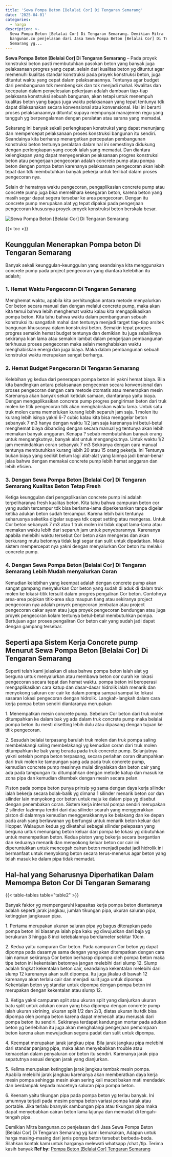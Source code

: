 ```yaml
---
title: 'Sewa Pompa Beton [Belalai Cor] Di Tengaran Semarang'
date: '2025-04-01'
categories:
  - harga
description: >-
  Sewa Pompa Beton [Belalai Cor] Di Tengaran Semarang. Demikian Mitra
  bangunan.co penjelasan dari Jasa Sewa Pompa Beton [Belalai Cor] Di Tengaran
  Semarang yg...
---
```


**Sewa Pompa Beton \[Belalai Cor\] Di Tengaran Semarang** – Pada proyek konstruksi beton pasti membutuhkan pasokan beton yang banyak juga pelaksanaan progres yang cepat. selain dari kualitas beton yg dituntut agar memenuhi kualitas standar konstruksi pada proyek konstruksi beton, juga dituntut waktu yang cepat dalam pelaksanaannya. Tentunya agar budget dari pembangunan tdk membengkak dan tdk menjadi mahal. Kwalitas dan kecepatan dalam penyelesaian pekerjaan adalah dambaan tiap-tiap pelaksana konstruksi sebuah bangunan, akan tetapi untuk menempuh kualitas beton yang bagus juga waktu pelaksanaan yang tepat tentunya tdk dapat dilaksanakan secara konvensional atau konvensional. Hal ini berarti proses pelaksanaannya dituntut supaya mempunyai manajemen regu yang tangguh yg berpengalaman dengan peralatan atau sarana yang memadai.

Sekarang ini banyak sekali perlengkapan konstruksi yang dapat menunjang dan mempercepat pelaksanaan proses konstruksi bangunan itu sendiri. Seandainya kita berharap menargetkan percepatan pembangunan konstruksi beton tentunya peralatan dalam hal ini semestinya didukung dengan perlengkapan yang cocok ialah yang memadai. Dan diantara kelengkapan yang dapat menyegerakan pelaksanaan progres konstruksi beton atau pengerjaan pengecoran adalah concrete pump atau pompa beton dengan pompa beton karenanya pelaksanaan pengecoran akan lebih tepat dan tdk membutuhkan banyak pekerja untuk terlibat dalam proses pengecoran nya.

Selain dr hematnya waktu pengecoran, pengaplikasian concrete pump atau concrete pump juga bisa memelihara kesegaran beton, karena beton yang masih segar dapat segera tersebar ke area pengecoran. Dengan itu concrete pump merupakan alat yg tepat dipakai pada pengerjaan pengecoran khususnya proyek-proyek konstruksi beton berskala besar.

![Sewa Pompa Beton [Belalai Cor] Di Tengaran Semarang](/images/sewa-concrete-pump-40.png)

{{< toc >}}

## Keunggulan Menerapkan Pompa beton Di Tengaran Semarang

Banyak sekali keunggulan-keunggulan yang seandainya kita menggunakan concrete pump pada project pengecoran yang diantara kelebihan itu adalah;

### 1\. Hemat Waktu Pengecoran Di Tengaran Semarang

Menghemat waktu, apabila kita perhitungkan antara metode menyalurkan Cor beton secara manual dan dengan melalui concrete pump, maka akan kita temui bahwa lebih menghemat waktu kalau kita mengaplikasikan pompa beton. Kita tahu bahwa waktu dalam pembangunan sebuah konstruksi itu sangatlah mahal dan tentunya menjadi target tiap-tiap arsitek bangunan khususnya dalam konstruksi beton. Semakin tepat progres progres semakin hemat budget tentunya dan demikian itu juga sebaliknya sekiranya kian lama atau semakin lambat dalam pengerjaan pembangunan terkhusus proses pengecoran maka selain menghabiskan waktu menghabiskan energi dan juga biaya. Maka dalam pembangunan sebuah konstruksi waktu merupakan sangat berharga.

### 2\. Hemat Budget Pengecoran Di Tengaran Semarang

Kelebihan yg kedua dari penerapan pompa beton ini yakni hemat biaya. Bila kita bandingkan antara pelaksanaan pengecoran secara konvensional dan proses pengecoran dengan cara metode otomatis atau menerapkan mesin Karenanya akan banyak sekali ketidak samaan, diantaranya yaitu biaya. Dengan mengaplikasikan concrete pump progres pengiriman beton dari truk molen ke titik pengecoran tdk akan menghabiskan waktu lama. Untuk satu truk molen cuma memerlukan kurang lebih separuh jam saja. 1 molen itu kurang lebih isinya yakni 6-7 cubic kalau kita bisa menggelar beton sebanyak 7 m3 hanya dengan waktu 1/2 jam saja karenanya ini betul-betul menghemat biaya dibanding dengan secara manual yg tentunya akan lebih memakan banyak anggaran. Kenapa ? sebab membutuhkan banyak orang untuk mengangkutnya, banyak alat untuk mengangkutnya. Untuk waktu 1/2 jam memindahkan coran sebanyak 7 m3 Sekiranya dengan cara manual tentunya membutuhkan kurang lebih 20 atau 15 orang pekerja. Ini Tentunya bukan biaya yang sedikit belum lagi alat-alat yang lainnya jadi benar-benar jelas bahwa dengan memakai concrete pump lebih hemat anggaran dan lebih efisien.

### 3\. Dengan Sewa Pompa Beton \[Belalai Cor\] Di Tengaran Semarang Kualitas Beton Tetap Fresh

Ketiga keunggulan dari pengaplikasian concrete pump ini adalah terpeliharanya fresh kualitas beton. Kita tahu bahwa campuran beton cor yang sudah tercampur tdk bisa berlama-lama diperkenankan tanpa digelar ketika adukan beton sudah tercampur. Karena lebih baik tentunya seharusnya seketika digelar supaya tdk cepat setting atau mengeras. Untuk Cor beton sebanyak 7 m3 atau 1 truk molen ini tidak dapat lama-lama atau memakan waktu lebih dari separuh jam untuk penyebarannya. Karenanya apabila melebihi waktu tersebut Cor beton akan mengeras dan akan berkurang mutu betonnya tidak lagi segar dan sulit untuk dipadatkan. Maka sistem mempercepat nya yakni dengan menyalurkan Cor beton itu melalui concrete pump.

### 4\. Dengan Sewa Pompa Beton \[Belalai Cor\] Di Tengaran Semarang Lebih Mudah menyalurkan Coran

Kemudian kelebihan yang keempat adalah dengan concrete pump akan sangat gampang menyalurkan Cor beton yang sudah di aduk di dalam truk molen ke lokasi-titik tersulit dalam progres pengaliran Cor beton. Contohnya area-area pojokan titik-area slup maupun tiang atau sekiranya project pengecoran nya adalah proyek pengecoran jembatan atau project pengecoran cakar ayam atau juga proyek pengecoran bendungan atau juga proyek pengecoran kolam tentunya betul-betul membutuhkan pompa. Bertujuan agar proses pengaliran Cor beton cair yang sudah jadi dapat dengan gampang tersebar.

## Seperti apa Sistem Kerja Concrete pump Menurut Sewa Pompa Beton \[Belalai Cor\] Di Tengaran Semarang

Seperti telah kami jelaskan di atas bahwa pompa beton ialah alat yg berguna untuk menyalurkan atau membawa beton cor curah ke lokasi pengecoran secara tepat dan hemat waktu. pompa beton ini beroperasi mengaplikasikan cara katup dan dasar-dasar hidrolik ialah menarik dan menyokong saluran cor cair ke dalam pompa sampai sampai ke lokasi sasaran lokasi pengecoran dengan hidrolik. Langkah-langkah dalam cara kerja pompa beton sendiri diantaranya merupakan

1\. Menempatkan mesin concrete pump. Sebelum Cor beton dari truk molen ditumpahkan ke dalam bak yg ada dalam truk concrete pump maka belalai pompa beton itu mesti disetting lebih dulu atau dipasang dengan tujuan ke titik pengecoran.

2\. Sesudah belalai terpasang barulah truk molen dan truk pompa saling membelakangi saling membelakangi yg kemudian coran dari truk molen ditumpahkan ke bak yang berada pada truk concrete pump. Selanjutnya yakni setelah pompa beton terpasang, secara perlahan coran ditumpahkan dari truk molen ke tampungan yang ada pada truk concrete pump, kemudian concrete pump mesinnya mulai dinyalakan dan beton cair yang ada pada tampungan itu ditumpahkan dengan metode katup dan masuk ke zona pipa dan kemudian ditembak dengan mesin secara pelan.

Piston pada pompa beton punya prinsip yg sama dengan daya kerja silinder ialah bekerja secara bolak-balik yg dimana 1 silinder menarik beton cor dan silinder lain menyokong cor beton untuk maju ke dalam pipa yg disebut dengan penembakan coran. Sistem kerja internal pompa sendiri merupakan 2 silinder lazimnya terdiri dari dua silinder searah yang menggerakkan piston di dalamnya kemudian menggerakkannya ke belakang dan ke depan pada arah yang berlawanan yg berfungsi untuk menarik beton keluar dari Hopper. Walaupun kedua yg diketahui sebagai silinder pelepasan yang berguna untuk menunjang beton keluar dari pompa ke lokasi yg dibutuhkan untuk menempatkan beton. Kedua piston yang bekerja secara bergantian dan keduanya menarik dan menyokong keluar beton cor cair ini diperuntukkan untuk mencegah cairan beton menjadi padat jadi hidrolik ini bermanfaat untuk menyokong beton secara terus-menerus agar beton yang telah masuk ke dalam pipa tidak memadat.

## Hal-hal yang Seharusnya Diperhatikan Dalam Memompa Beton Cor Di Tengaran Semarang

{{< table-tables table="table2" >}}

Banyak faktor yg mempengaruhi kapasitas kerja pompa beton diantaranya adalah seperti jarak jangkau, jumlah tikungan pipa, ukuran saluran pipa, ketinggian jangkauan pipa.

1\. Pertama merupakan ukuran saluran pipa yg bagus diterapkan pada pompa beton ini biasanya ialah pipa kaku yg diwujudkan dari baja yg berukuran 3 hingga 8 inci ketebalannya berdiameter sekitar 10cm.

2\. Kedua yaitu campuran Cor beton. Pada campuran Cor beton yg dapat dipompa pada dasarnya sama dengan yang akan ditempatkan dengan cara lain namun sekiranya Cor beton berharap dipompa oleh pompa beton maka tipe beton ini kekentalan betonnya jangan melebihi dari slump 12. Slump adalah tingkat kekentalan beton cair, seandainya kekentalan melebihi dari slump 12 karenanya akan sulit dipompa. Itu juga jikalau di bawah 12 karenanya akan terlalu cair dan menjadi sulit juga untuk dipompa. Kekentalan beton yg standar untuk dipompa dengan pompa beton ini merupakan dengan kekentalan atau slump 12.

3\. Ketiga yakni campuran split atau ukuran split yang dianjurkan ukuran batu split untuk adukan coran yang bisa dipompa dengan concrete pump ialah ukuran skrining, ukuran split 1/2 dan 2/3, diatas ukuran itu tdk bisa dipompa oleh pompa beton karena dapat memecah atau merusak dari pompa beton itu sendiri. Sekiranya terdapat kandungan mortar pada adukan beton yg berlebihan itu juga akan menghalangi pengerjaan pemompaan beton karena akan mewujudkan segera padat dan sulit untuk dipompa.

4\. Keempat merupakan jarak jangkau pipa. Bila jarak jangkau pipa melebihi dari standar panjang pipa, maka akan menyebabkan trouble atau kemacetan dalam penyaluran cor beton itu sendiri. Karenanya jarak pipa sepatutnya sesuai dengan jarak yang dianjurkan.

5\. Kelima merupakan ketinggian jarak jangkau tembak mesin pompa. Apabila melebihi jarak jangkau karenanya akan memberatkan daya kerja mesin pompa sehingga mesin akan sering kali macet bakan mati mendadak dan berdampak kepada macetnya saluran pipa pompa beton.

6\. Keenam yaitu tikungan pipa pada pompa beton yg terlau banyak. Ini umumnya terjadi pada mesim pompa beton variasi pompa katak atau portable. Jika terlalu bnanyak sambungan pipa atau tikungan pipa maka dapat menyebabkan cairan beton lama lajunya dan memadat di tengah-tengah pipa.

Demikian Mitra bangunan.co penjelasan dari Jasa Sewa Pompa Beton \[Belalai Cor\] Di Tengaran Semarang yg kami kemukakan, Adapun untuk harga masing-masing dari jenis pompa beton tersebut berbeda-beda. Silahkan kontak kami untuk harganya melewati whatsapp /chat /tlp. Terima kasih banyak
**Ref by:** [Pompa Beton [Belalai Cor] Tengaran Semarang](https://id.wikipedia.org/wiki/Pompa)
